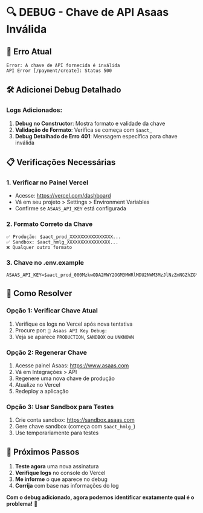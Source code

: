 # 🔍 DEBUG - Chave de API Asaas Inválida

## 🚨 Erro Atual
```
Error: A chave de API fornecida é inválida
API Error [/payment/create]: Status 500
```

## 🛠️ Adicionei Debug Detalhado

### Logs Adicionados:
1. **Debug no Constructor**: Mostra formato e validade da chave
2. **Validação de Formato**: Verifica se começa com `$aact_`
3. **Debug Detalhado de Erro 401**: Mensagem específica para chave inválida

## 📋 Verificações Necessárias

### 1. **Verificar no Painel Vercel**
- Acesse: https://vercel.com/dashboard
- Vá em seu projeto > Settings > Environment Variables
- Confirme se `ASAAS_API_KEY` está configurada

### 2. **Formato Correto da Chave**
```
✅ Produção: $aact_prod_XXXXXXXXXXXXXXXX...
✅ Sandbox: $aact_hmlg_XXXXXXXXXXXXXXXX...
❌ Qualquer outro formato
```

### 3. **Chave no .env.example**
```
ASAAS_API_KEY=$aact_prod_000MzkwODA2MWY2OGM3MWRlMDU2NWM3MzJlNzZmNGZhZGY6Ojc3MDZhMDQyLTY5YWQtNDk5NC04OTU1LWZkNjJjYzg4ZTMyZTo6JGFhY2hfNmFjMGJlMzAtNDMxOC00NTY2LWExZGUtYWRlNGI0ZDI1Nzhl
```

## 🎯 Como Resolver

### Opção 1: Verificar Chave Atual
1. Verifique os logs no Vercel após nova tentativa
2. Procure por: `🔑 Asaas API Key Debug:`
3. Veja se aparece `PRODUCTION`, `SANDBOX` ou `UNKNOWN`

### Opção 2: Regenerar Chave
1. Acesse painel Asaas: https://www.asaas.com
2. Vá em Integrações > API
3. Regenere uma nova chave de produção
4. Atualize no Vercel
5. Redeploy a aplicação

### Opção 3: Usar Sandbox para Testes
1. Crie conta sandbox: https://sandbox.asaas.com
2. Gere chave sandbox (começa com `$aact_hmlg_`)
3. Use temporariamente para testes

## 🔄 Próximos Passos

1. **Teste agora** uma nova assinatura
2. **Verifique logs** no console do Vercel
3. **Me informe** o que aparece no debug
4. **Corrija** com base nas informações do log

**Com o debug adicionado, agora podemos identificar exatamente qual é o problema!** 🎯